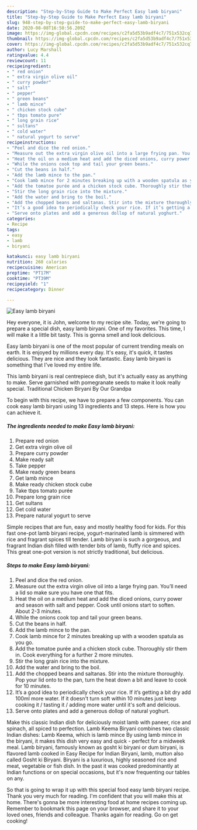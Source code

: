 ```yaml
---
description: "Step-by-Step Guide to Make Perfect Easy lamb biryani"
title: "Step-by-Step Guide to Make Perfect Easy lamb biryani"
slug: 948-step-by-step-guide-to-make-perfect-easy-lamb-biryani
date: 2020-08-08T16:50:56.209Z
image: https://img-global.cpcdn.com/recipes/c2fa5d53b9adf4c7/751x532cq70/easy-lamb-biryani-recipe-main-photo.jpg
thumbnail: https://img-global.cpcdn.com/recipes/c2fa5d53b9adf4c7/751x532cq70/easy-lamb-biryani-recipe-main-photo.jpg
cover: https://img-global.cpcdn.com/recipes/c2fa5d53b9adf4c7/751x532cq70/easy-lamb-biryani-recipe-main-photo.jpg
author: Lucy Marshall
ratingvalue: 4.4
reviewcount: 11
recipeingredient:
- " red onion"
- " extra virgin olive oil"
- " curry powder"
- " salt"
- " pepper"
- " green beans"
- " lamb mince"
- " chicken stock cube"
- " tbps tomato pure"
- " long grain rice"
- " sultans"
- " cold water"
- " natural yogurt to serve"
recipeinstructions:
- "Peel and dice the red onion."
- "Measure out the extra virgin olive oil into a large frying pan. You’ll need a lid so make sure you have one that fits."
- "Heat the oil on a medium heat and add the diced onions, curry power and season with salt and pepper. Cook until onions start to soften. About 2-3 minutes."
- "While the onions cook top and tail your green beans."
- "Cut the beans in half."
- "Add the lamb mince to the pan."
- "Cook lamb mince for 2 minutes breaking up with a wooden spatula as you go."
- "Add the tomatoe purée and a chicken stock cube. Thoroughly stir them in. Cook everything for a further 2 more minutes."
- "Stir the long grain rice into the mixture."
- "Add the water and bring to the boil."
- "Add the chopped beans and saltanas. Stir into the mixture thoroughly. Pop your lid onto to the pan, turn the heat down a bit and leave to cook for 10 minutes."
- "It’s a good idea to periodically check your rice. If it’s getting a bit dry add 100ml more water. If it doesn&#39;t turn soft within 10 minutes just keep cooking it / tasting it / adding more water until it&#39;s soft and delicious."
- "Serve onto plates and add a generous dollop of natural yoghurt."
categories:
- Recipe
tags:
- easy
- lamb
- biryani

katakunci: easy lamb biryani 
nutrition: 260 calories
recipecuisine: American
preptime: "PT17M"
cooktime: "PT39M"
recipeyield: "1"
recipecategory: Dinner

---
```



![Easy lamb biryani](https://img-global.cpcdn.com/recipes/c2fa5d53b9adf4c7/751x532cq70/easy-lamb-biryani-recipe-main-photo.jpg)

Hey everyone, it is John, welcome to my recipe site. Today, we're going to prepare a special dish, easy lamb biryani. One of my favorites. This time, I will make it a little bit tasty. This is gonna smell and look delicious.

Easy lamb biryani is one of the most popular of current trending meals on earth. It is enjoyed by millions every day. It's easy, it's quick, it tastes delicious. They are nice and they look fantastic. Easy lamb biryani is something that I've loved my entire life.

This lamb biryani is real centrepiece dish, but it&#39;s actually easy as anything to make. Serve garnished with pomegranate seeds to make it look really special. Traditional Chicken Biryani By Our Grandpa


To begin with this recipe, we have to prepare a few components. You can cook easy lamb biryani using 13 ingredients and 13 steps. Here is how you can achieve it.

<!--inarticleads1-->

##### The ingredients needed to make Easy lamb biryani:

1. Prepare  red onion
1. Get  extra virgin olive oil
1. Prepare  curry powder
1. Make ready  salt
1. Take  pepper
1. Make ready  green beans
1. Get  lamb mince
1. Make ready  chicken stock cube
1. Take  tbps tomato purée
1. Prepare  long grain rice
1. Get  sultans
1. Get  cold water
1. Prepare  natural yogurt to serve


Simple recipes that are fun, easy and mostly healthy food for kids. For this fast one-pot lamb biryani recipe, yogurt-marinated lamb is simmered with rice and fragrant spices till tender. Lamb biryani is such a gorgeous, and fragrant Indian dish filled with tender bits of lamb, fluffy rice and spices. This great one-pot version is not strictly traditional, but delicious. 

<!--inarticleads2-->

##### Steps to make Easy lamb biryani:

1. Peel and dice the red onion.
1. Measure out the extra virgin olive oil into a large frying pan. You’ll need a lid so make sure you have one that fits.
1. Heat the oil on a medium heat and add the diced onions, curry power and season with salt and pepper. Cook until onions start to soften. About 2-3 minutes.
1. While the onions cook top and tail your green beans.
1. Cut the beans in half.
1. Add the lamb mince to the pan.
1. Cook lamb mince for 2 minutes breaking up with a wooden spatula as you go.
1. Add the tomatoe purée and a chicken stock cube. Thoroughly stir them in. Cook everything for a further 2 more minutes.
1. Stir the long grain rice into the mixture.
1. Add the water and bring to the boil.
1. Add the chopped beans and saltanas. Stir into the mixture thoroughly. Pop your lid onto to the pan, turn the heat down a bit and leave to cook for 10 minutes.
1. It’s a good idea to periodically check your rice. If it’s getting a bit dry add 100ml more water. If it doesn&#39;t turn soft within 10 minutes just keep cooking it / tasting it / adding more water until it&#39;s soft and delicious.
1. Serve onto plates and add a generous dollop of natural yoghurt.


Make this classic Indian dish for deliciously moist lamb with paneer, rice and spinach, all spiced to perfection. Lamb Keema Biryani combines two classic Indian dishes: Lamb Keema, which is lamb mince By using lamb mince in the biryani, it makes this dish very easy and quick - perfect for a midweek meal. Lamb biryani, famously known as gosht ki biryani or dum biryani, is flavored lamb cooked in Easy Recipe for Indian Biryani, lamb, mutton also called Gosht ki Biryani. Biryani is a luxurious, highly seasoned rice and meat, vegetable or fish dish. In the past it was cooked predominantly at Indian functions or on special occasions, but it&#39;s now frequenting our tables on any. 

So that is going to wrap it up with this special food easy lamb biryani recipe. Thank you very much for reading. I'm confident that you will make this at home. There's gonna be more interesting food at home recipes coming up. Remember to bookmark this page on your browser, and share it to your loved ones, friends and colleague. Thanks again for reading. Go on get cooking!

